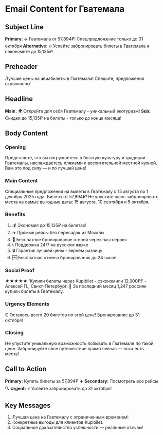 # Email Content for Гватемала

## Subject Line
**Primary:** ✈️ Гватемала от 57,894₽! Спецпредложение только до 31 октября
**Alternative:** 🔥 Успейте забронировать билеты в Гватемала и сэкономьте до 15,135₽!

## Preheader
Лучшие цены на авиабилеты в Гватемала! Спешите, предложения ограничены!

## Headline
**Main:** 🌍 Откройте для себя Гватемалу - уникальный экотуризм!
**Sub:** Скидки до 15,135₽ на билеты - только до конца месяца!

## Body Content

### Opening
Представьте, что вы погружаетесь в богатую культуру и традиции Гватемалы, наслаждаетесь пляжами и восхитительной местной кухней. Вам это под силу — и по лучшей цене!

### Main Content
Специальные предложения на вылеты в Гватемалу с 15 августа по 1 декабря 2025 года. Билеты от 57,894₽! Не упустите шанс забронировать места на самые выгодные даты: 15 августа, 10 сентября и 5 октября.

### Benefits
1. 💰 Экономия до 15,135₽ на билетах!
2. ✈️ Прямые рейсы без пересадок из Москвы
3. 🏨 Бесплатное бронирование отелей через наш сервис
4. 📞 Поддержка 24/7 на русском языке
5. 🔒 Гарантия лучшей цены - вернем разницу
6. 🆓 Бесплатная отмена бронирования до 24 часов

### Social Proof
★★★★★ 'Купили билеты через Kupibilet - сэкономили 12,000₽!' - Алексей П., Санкт-Петербург. 🎯 За последний месяц 1,247 россиян купили билеты в Гватемалу.

### Urgency Elements
⏰ Осталось всего 20 билетов по этой цене! Бронирование до 31 октября!

### Closing
Не упустите уникальную возможность побывать в Гватемале по такой цене. Забронируйте свое путешествие прямо сейчас — пока есть места!

## Call to Action
**Primary:** Купить билеты за 57,894₽ ✈️
**Secondary:** Посмотреть все рейсы 🔍
**Urgent:** ⚡ Успейте забронировать до 31 октября!

## Key Messages
1. Лучшая цена на Гватемалу с ограниченным временем!
2. Конкретные выгоды для клиентов Kupibilet.
3. Социальное доказательство успешности — реальные отзывы!
